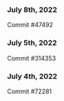### July 8th, 2022

Commit #47492

### July 5th, 2022

Commit #314353


### July 4th, 2022

Commit #72281
